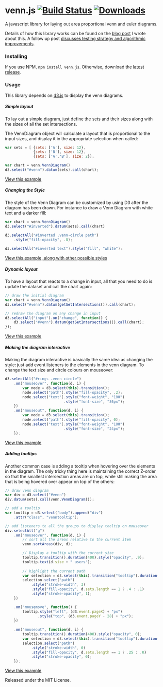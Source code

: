venn.js [![Build Status](https://travis-ci.org/benfred/venn.js.svg?branch=master)](https://travis-ci.org/benfred/venn.js) [![Downloads](https://img.shields.io/npm/dm/venn.js.svg)](https://www.npmjs.com/package/venn.js)
=======

A javascript library for laying out area proportional venn and euler diagrams.

Details of how this library works can be found on the [blog 
post](http://www.benfrederickson.com/venn-diagrams-with-d3.js/)
I wrote about this. A follow up post [discusses testing strategy and
algorithmic improvements](http://www.benfrederickson.com/better-venn-diagrams/).


### Installing

If you use NPM, `npm install venn.js`. Otherwise, download the [latest release](https://github.com/benfred/venn.js/releases/latest).


### Usage

This library depends on [d3.js](http://d3js.org/) to display the venn
diagrams.


##### Simple layout

To lay out a simple diagram, just define the sets and their sizes along with the sizes 
of all the set intersections.

The VennDiagram object will calculate a layout that is proportional to the
input sizes, and display it in the appropriate selection when called:

```javascript
var sets = [ {sets: ['A'], size: 12}, 
             {sets: ['B'], size: 12},
             {sets: ['A','B'], size: 2}];

var chart = venn.VennDiagram()
d3.select("#venn").datum(sets).call(chart);
```

[View this example ](http://DrJeckyl.github.io/venn.js/examples/simple.html)

##### Changing the Style

The style of the Venn Diagram can be customized by using D3 after the diagram
has been drawn. For instance to draw a Venn Diagram with white text and a darker fill:

```javascript
var chart = venn.VennDiagram()
d3.select("#inverted").datum(sets).call(chart)
            
d3.selectAll("#inverted .venn-circle path")
    .style("fill-opacity", .8);

d3.selectAll("#inverted text").style("fill", "white");
```

[View this example, along with other possible styles](http://DrJeckyl.github.io/venn.js/examples/styled.html)


##### Dynamic layout

To have a layout that reacts to a change in input, all that you need to do is
update the dataset and call the chart again:

```javascript
// draw the initial diagram
var chart = venn.VennDiagram()
d3.select("#venn").datum(getSetIntersections()).call(chart);

// redraw the diagram on any change in input
d3.selectAll("input").on("change", function() {
    d3.select("#venn").datum(getSetIntersections()).call(chart);
});
```

[View this example](http://DrJeckyl.github.io/venn.js/examples/dynamic.html)

##### Making the diagram interactive

Making the diagram interactive is basically the same idea as changing the style: just add event listeners to the elements in the venn diagram. To change the text size and circle colours on mouseover:

```javascript
d3.selectAll("#rings .venn-circle")
    .on("mouseover", function(d, i) {
        var node = d3.select(this).transition();
        node.select("path").style("fill-opacity", .2);
        node.select("text").style("font-weight", "100")
                           .style("font-size", "36px");
    })
    .on("mouseout", function(d, i) {
        var node = d3.select(this).transition();
        node.select("path").style("fill-opacity", 0);
        node.select("text").style("font-weight", "100")
                           .style("font-size", "24px");
    });
```
[View this example](http://DrJeckyl.github.io/venn.js/examples/interactive.html)

##### Adding tooltips

Another common case is adding a tooltip when hovering over the elements in the diagram. The only
tricky thing here is maintaining the correct Z-order so that the smallest intersection areas
are on top, while still making the area that is being hovered over appear on top of the others:

```javascript
// draw venn diagram
var div = d3.select("#venn")
div.datum(sets).call(venn.VennDiagram());

// add a tooltip
var tooltip = d3.select("body").append("div")
    .attr("class", "venntooltip");

// add listeners to all the groups to display tooltip on mouseover
div.selectAll("g")
    .on("mouseover", function(d, i) {
        // sort all the areas relative to the current item
        venn.sortAreas(div, d);

        // Display a tooltip with the current size
        tooltip.transition().duration(400).style("opacity", .9);
        tooltip.text(d.size + " users");
        
        // highlight the current path
        var selection = d3.select(this).transition("tooltip").duration(400);
        selection.select("path")
            .style("stroke-width", 3)
            .style("fill-opacity", d.sets.length == 1 ? .4 : .1)
            .style("stroke-opacity", 1);
    })

    .on("mousemove", function() {
        tooltip.style("left", (d3.event.pageX) + "px")
               .style("top", (d3.event.pageY - 28) + "px");
    })
    
    .on("mouseout", function(d, i) {
        tooltip.transition().duration(400).style("opacity", 0);
        var selection = d3.select(this).transition("tooltip").duration(400);
        selection.select("path")
            .style("stroke-width", 0)
            .style("fill-opacity", d.sets.length == 1 ? .25 : .0)
            .style("stroke-opacity", 0);
    });
```
[View this example](http://DrJeckyl.github.io/venn.js/examples/intersection_tooltip.html)

Released under the MIT License.
